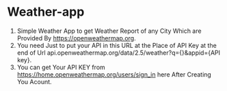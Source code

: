 # Weather-app
1. Simple Weather App to get Weather Report of any City Which are Provided By https://openweathermap.org.
2. You need Just to put your API in this URL at the Place of API Key at the end of 
Url api.openweathermap.org/data/2.5/weather?q={}&appid={API key}.
3. You can get Your API KEY from https://home.openweathermap.org/users/sign_in here After Creating You Acount.
